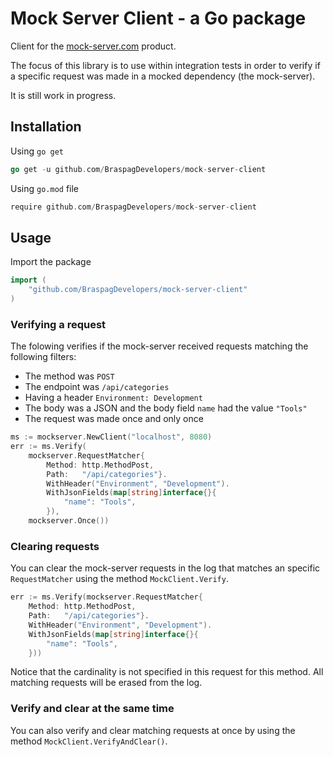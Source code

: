 Mock Server Client - a Go package
=============================

Client for the [mock-server.com](https://mock-server.com) product.

The focus of this library is to use within integration tests in order to verify if a specific request was made in a mocked dependency (the mock-server).

It is still work in progress.


## Installation

Using `go get`
```go
go get -u github.com/BraspagDevelopers/mock-server-client
```

Using `go.mod` file
```go
require github.com/BraspagDevelopers/mock-server-client
```


## Usage

Import the package
```go
import (
    "github.com/BraspagDevelopers/mock-server-client"
)
```

### Verifying a request

The folowing verifies if the mock-server received requests matching the following filters:
* The method was `POST`
* The endpoint was `/api/categories`
* Having a header `Environment: Development`
* The body was a JSON and the body field `name` had the value `"Tools"`
* The request was made once and only once
```go
ms := mockserver.NewClient("localhost", 8080)
err := ms.Verify(
    mockserver.RequestMatcher{
        Method: http.MethodPost,
        Path:   "/api/categories"}.
        WithHeader("Environment", "Development").
        WithJsonFields(map[string]interface{}{
            "name": "Tools",
        }),
    mockserver.Once())
```

### Clearing requests
You can clear the mock-server requests in the log that matches an specific `RequestMatcher` using the method `MockClient.Verify`.
```go
err := ms.Verify(mockserver.RequestMatcher{
    Method: http.MethodPost,
    Path:   "/api/categories"}.
    WithHeader("Environment", "Development").
    WithJsonFields(map[string]interface{}{
        "name": "Tools",
    }))
```
Notice that the cardinality is not specified in this request for this method. All matching requests will be erased from the log.

### Verify and clear at the same time
You can also verify and clear matching requests at once by using the method `MockClient.VerifyAndClear()`.